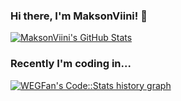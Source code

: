 ### Hi there, I'm MaksonViini! 👋
<a href="https://github.com/MaksonViini">
  <img src="https://github-readme-stats.vercel.app/api?username=MaksonViini&show_icons=true" alt="MaksonViini's GitHub Stats" />
</a>


### Recently I'm coding in...
<a href="https://codestats.net/users/MaksonViini">
  <img src='https://codestats-readme.wegfan.cn/history-graph/MaksonViini?width=850&height=300&timezone=08:00&history_days=21&max_languages=9&language_colors=["3e4053","f15854","5da5da","faa43a","60bd68","f17cb0","b2912f","decf3f","b276b2","808080"]' alt="WEGFan's Code::Stats history graph" />
</a>
